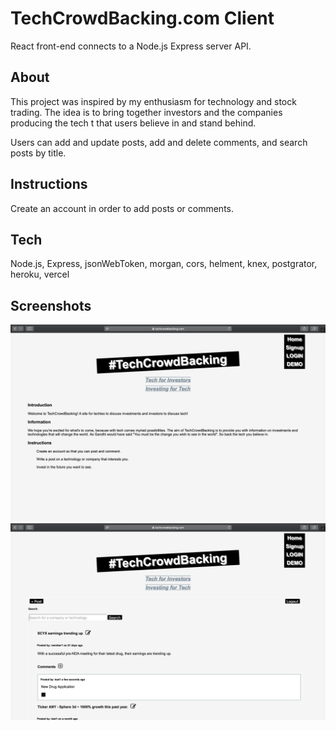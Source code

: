 # TechCrowdBacking.com Client

React front-end connects to a Node.js Express server API.

## About

This project was inspired by my enthusiasm for technology and stock trading. 
The idea is to bring together investors and the companies producing the tech t
that users believe in and stand behind.

Users can add and update posts, add and delete comments, and search posts by 
title.

## Instructions

Create an account in order to add posts or comments. 

## Tech

Node.js, Express, jsonWebToken, morgan, cors, helment, knex, postgrator, 
heroku, vercel

## Screenshots

![image info](./src/Landing-Page.png)
![image info](./src/Forum-Page.png)